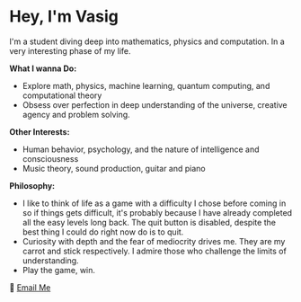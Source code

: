 # Hey, I'm **Vasig**  

I'm a student diving deep into mathematics, physics and computation.
In a very interesting phase of my life.

**What I wanna Do:**  
- Explore math, physics, machine learning, quantum computing, and computational theory  
- Obsess over perfection in deep understanding of the universe, creative agency and problem solving.

**Other Interests:**  
- Human behavior, psychology, and the nature of intelligence and consciousness  
- Music theory, sound production, guitar and piano

**Philosophy:**  
- I like to think of life as a game with a difficulty I chose before coming in so if things gets difficult, it's probably because I have already completed all the easy levels long back. The quit button is disabled, despite the best thing I could do right now do is to quit.
- Curiosity with depth and the fear of mediocrity drives me. They are my carrot and stick respectively. I admire those who challenge the limits of understanding.
- Play the game, win. 

📧 [Email Me](mailto:agvasig19@gmail.com)  
